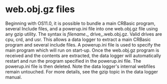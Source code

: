 # web.obj.gz files

Beginning with OS11.0, it is possible to bundle a main CRBasic program, several Include files, and a powerup.ini file into one web.obj.gz file using any gzip utility. The syntax is _filename_._ drive_.web.obj.gz. Valid drives are cpu, crd, and usr. This allows a data logger to extract a main CRBasic program and several include files. A powerup.ini file is used to specify the main program which will run on start-up. Once the web.obj.gz program is received and the contents are extracted, the data logger will automatically restart and run the program specified in the powerup.ini file. The powerup.ini file is then deleted. Note the data logger's internal webfiles remain untouched. For more details, see the gzip topic in the data logger manual.
